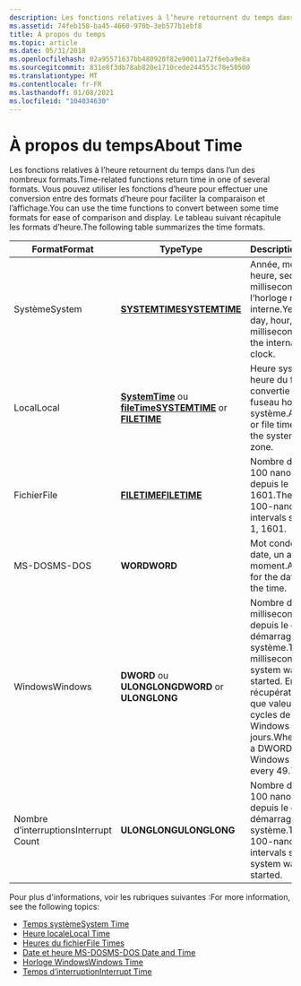```yaml
---
description: Les fonctions relatives à l’heure retournent du temps dans l’un des nombreux formats. Vous pouvez utiliser les fonctions d’heure pour effectuer une conversion entre des formats d’heure pour faciliter la comparaison et l’affichage. Le tableau suivant récapitule les formats d’heure.
ms.assetid: 74feb158-ba45-4660-970b-3eb577b1ebf8
title: À propos du temps
ms.topic: article
ms.date: 05/31/2018
ms.openlocfilehash: 02a95571637bb480920f82e90011a72f6eba9e8a
ms.sourcegitcommit: 831e8f3db78ab820e1710cede244553c70e50500
ms.translationtype: MT
ms.contentlocale: fr-FR
ms.lasthandoff: 01/08/2021
ms.locfileid: "104034630"
---
```

# <a name="about-time"></a><span data-ttu-id="a1a2f-105">À propos du temps</span><span class="sxs-lookup"><span data-stu-id="a1a2f-105">About Time</span></span>

<span data-ttu-id="a1a2f-106">Les fonctions relatives à l’heure retournent du temps dans l’un des nombreux formats.</span><span class="sxs-lookup"><span data-stu-id="a1a2f-106">Time-related functions return time in one of several formats.</span></span> <span data-ttu-id="a1a2f-107">Vous pouvez utiliser les fonctions d’heure pour effectuer une conversion entre des formats d’heure pour faciliter la comparaison et l’affichage.</span><span class="sxs-lookup"><span data-stu-id="a1a2f-107">You can use the time functions to convert between some time formats for ease of comparison and display.</span></span> <span data-ttu-id="a1a2f-108">Le tableau suivant récapitule les formats d’heure.</span><span class="sxs-lookup"><span data-stu-id="a1a2f-108">The following table summarizes the time formats.</span></span>



| <span data-ttu-id="a1a2f-109">Format</span><span class="sxs-lookup"><span data-stu-id="a1a2f-109">Format</span></span>          | <span data-ttu-id="a1a2f-110">Type</span><span class="sxs-lookup"><span data-stu-id="a1a2f-110">Type</span></span>                                                                     | <span data-ttu-id="a1a2f-111">Description</span><span class="sxs-lookup"><span data-stu-id="a1a2f-111">Description</span></span>                                                                                                                         |
|-----------------|--------------------------------------------------------------------------|-------------------------------------------------------------------------------------------------------------------------------------|
| <span data-ttu-id="a1a2f-112">Système</span><span class="sxs-lookup"><span data-stu-id="a1a2f-112">System</span></span>          | [<span data-ttu-id="a1a2f-113">**SYSTEMTIME**</span><span class="sxs-lookup"><span data-stu-id="a1a2f-113">**SYSTEMTIME**</span></span>](/windows/win32/api/minwinbase/ns-minwinbase-systemtime)                                     | <span data-ttu-id="a1a2f-114">Année, mois, jour, heure, seconde et milliseconde, pris de l’horloge matérielle interne.</span><span class="sxs-lookup"><span data-stu-id="a1a2f-114">Year, month, day, hour, second, and millisecond, taken from the internal hardware clock.</span></span>                                            |
| <span data-ttu-id="a1a2f-115">Local</span><span class="sxs-lookup"><span data-stu-id="a1a2f-115">Local</span></span>           | <span data-ttu-id="a1a2f-116">[**SystemTime**](/windows/win32/api/minwinbase/ns-minwinbase-systemtime) ou [ **fileTime**](/windows/win32/api/minwinbase/ns-minwinbase-filetime)</span><span class="sxs-lookup"><span data-stu-id="a1a2f-116">[**SYSTEMTIME**](/windows/win32/api/minwinbase/ns-minwinbase-systemtime) or [**FILETIME**](/windows/win32/api/minwinbase/ns-minwinbase-filetime)</span></span> | <span data-ttu-id="a1a2f-117">Heure système ou heure du fichier convertie dans le fuseau horaire local du système.</span><span class="sxs-lookup"><span data-stu-id="a1a2f-117">A system time or file time converted to the system's local time zone.</span></span>                                                               |
| <span data-ttu-id="a1a2f-118">Fichier</span><span class="sxs-lookup"><span data-stu-id="a1a2f-118">File</span></span>            | [<span data-ttu-id="a1a2f-119">**FILETIME**</span><span class="sxs-lookup"><span data-stu-id="a1a2f-119">**FILETIME**</span></span>](/windows/win32/api/minwinbase/ns-minwinbase-filetime)                                         | <span data-ttu-id="a1a2f-120">Nombre d’intervalles de 100 nanosecondes depuis le 1er janvier 1601.</span><span class="sxs-lookup"><span data-stu-id="a1a2f-120">The number of 100-nanosecond intervals since January 1, 1601.</span></span>                                                                       |
| <span data-ttu-id="a1a2f-121">MS-DOS</span><span class="sxs-lookup"><span data-stu-id="a1a2f-121">MS-DOS</span></span>          | <span data-ttu-id="a1a2f-122">**WORD**</span><span class="sxs-lookup"><span data-stu-id="a1a2f-122">**WORD**</span></span>                                                                 | <span data-ttu-id="a1a2f-123">Mot condensé pour la date, un autre pour le moment.</span><span class="sxs-lookup"><span data-stu-id="a1a2f-123">A packed word for the date, another for the time.</span></span>                                                                                   |
| <span data-ttu-id="a1a2f-124">Windows</span><span class="sxs-lookup"><span data-stu-id="a1a2f-124">Windows</span></span>         | <span data-ttu-id="a1a2f-125">**DWORD** ou **ULONGLONG**</span><span class="sxs-lookup"><span data-stu-id="a1a2f-125">**DWORD** or **ULONGLONG**</span></span>                                               | <span data-ttu-id="a1a2f-126">Nombre de millisecondes écoulées depuis le dernier démarrage du système.</span><span class="sxs-lookup"><span data-stu-id="a1a2f-126">The number of milliseconds since the system was last started.</span></span> <span data-ttu-id="a1a2f-127">En cas de récupération en tant que valeur DWORD, cycles de temps Windows tous les 49,7 jours.</span><span class="sxs-lookup"><span data-stu-id="a1a2f-127">When retrieved as a DWORD value, Windows time cycles every 49.7 days.</span></span> |
| <span data-ttu-id="a1a2f-128">Nombre d’interruptions</span><span class="sxs-lookup"><span data-stu-id="a1a2f-128">Interrupt Count</span></span> | <span data-ttu-id="a1a2f-129">**ULONGLONG**</span><span class="sxs-lookup"><span data-stu-id="a1a2f-129">**ULONGLONG**</span></span>                                                            | <span data-ttu-id="a1a2f-130">Nombre d’intervalles de 100 nanosecondes depuis le dernier démarrage du système.</span><span class="sxs-lookup"><span data-stu-id="a1a2f-130">The number of 100-nanosecond intervals since the system was last started.</span></span>                                                           |



 

<span data-ttu-id="a1a2f-131">Pour plus d'informations, voir les rubriques suivantes :</span><span class="sxs-lookup"><span data-stu-id="a1a2f-131">For more information, see the following topics:</span></span>

-   [<span data-ttu-id="a1a2f-132">Temps système</span><span class="sxs-lookup"><span data-stu-id="a1a2f-132">System Time</span></span>](system-time.md)
-   [<span data-ttu-id="a1a2f-133">Heure locale</span><span class="sxs-lookup"><span data-stu-id="a1a2f-133">Local Time</span></span>](local-time.md)
-   [<span data-ttu-id="a1a2f-134">Heures du fichier</span><span class="sxs-lookup"><span data-stu-id="a1a2f-134">File Times</span></span>](file-times.md)
-   [<span data-ttu-id="a1a2f-135">Date et heure MS-DOS</span><span class="sxs-lookup"><span data-stu-id="a1a2f-135">MS-DOS Date and Time</span></span>](ms-dos-date-and-time.md)
-   [<span data-ttu-id="a1a2f-136">Horloge Windows</span><span class="sxs-lookup"><span data-stu-id="a1a2f-136">Windows Time</span></span>](windows-time.md)
-   [<span data-ttu-id="a1a2f-137">Temps d’interruption</span><span class="sxs-lookup"><span data-stu-id="a1a2f-137">Interrupt Time</span></span>](interrupt-time.md)

 

 
